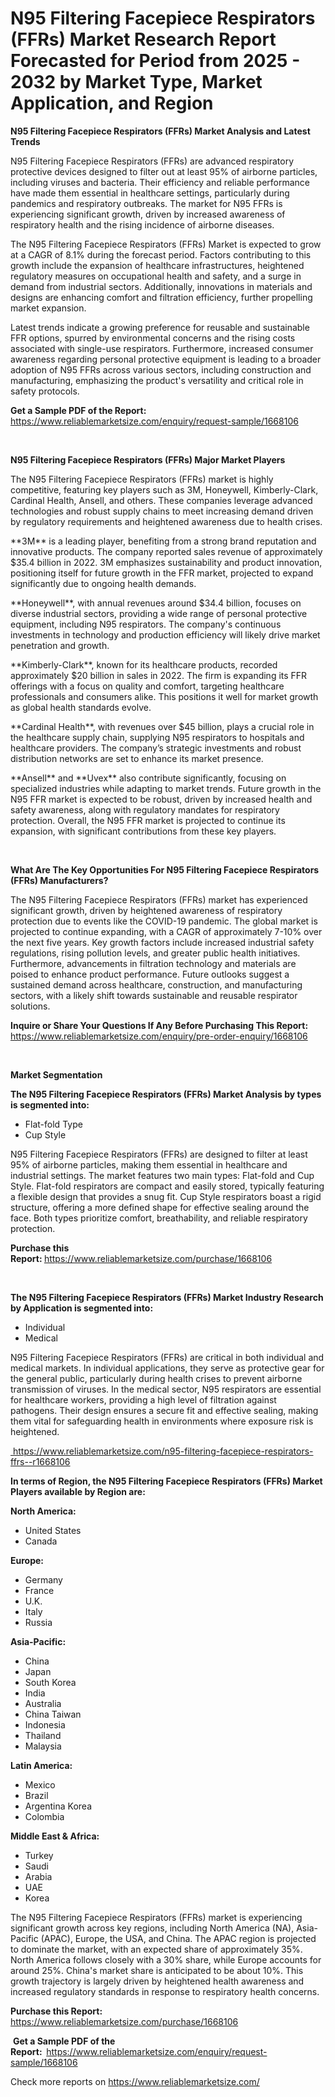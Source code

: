 <p><h1>N95 Filtering Facepiece Respirators (FFRs) Market Research Report Forecasted for Period from 2025 -  2032 by Market Type, Market Application, and Region</h1></p><p><strong>N95 Filtering Facepiece Respirators (FFRs) Market Analysis and Latest Trends</strong></p>
<p><p>N95 Filtering Facepiece Respirators (FFRs) are advanced respiratory protective devices designed to filter out at least 95% of airborne particles, including viruses and bacteria. Their efficiency and reliable performance have made them essential in healthcare settings, particularly during pandemics and respiratory outbreaks. The market for N95 FFRs is experiencing significant growth, driven by increased awareness of respiratory health and the rising incidence of airborne diseases.</p><p>The N95 Filtering Facepiece Respirators (FFRs) Market is expected to grow at a CAGR of 8.1% during the forecast period. Factors contributing to this growth include the expansion of healthcare infrastructures, heightened regulatory measures on occupational health and safety, and a surge in demand from industrial sectors. Additionally, innovations in materials and designs are enhancing comfort and filtration efficiency, further propelling market expansion.</p><p>Latest trends indicate a growing preference for reusable and sustainable FFR options, spurred by environmental concerns and the rising costs associated with single-use respirators. Furthermore, increased consumer awareness regarding personal protective equipment is leading to a broader adoption of N95 FFRs across various sectors, including construction and manufacturing, emphasizing the product's versatility and critical role in safety protocols.</p></p>
<p><strong>Get a Sample PDF of the Report:&nbsp;</strong> <a href="https://www.reliablemarketsize.com/enquiry/request-sample/1668106?utm_campaign=1879&utm_medium=2&utm_source=Github&utm_content=ia&utm_term=09022025&utm_id=n95-filtering-facepiece-respirators-ffrs">https://www.reliablemarketsize.com/enquiry/request-sample/1668106</a></p>
<p>&nbsp;</p>
<p><strong>N95 Filtering Facepiece Respirators (FFRs) Major Market Players</strong></p>
<p><p>The N95 Filtering Facepiece Respirators (FFRs) market is highly competitive, featuring key players such as 3M, Honeywell, Kimberly-Clark, Cardinal Health, Ansell, and others. These companies leverage advanced technologies and robust supply chains to meet increasing demand driven by regulatory requirements and heightened awareness due to health crises.</p><p>**3M** is a leading player, benefiting from a strong brand reputation and innovative products. The company reported sales revenue of approximately $35.4 billion in 2022. 3M emphasizes sustainability and product innovation, positioning itself for future growth in the FFR market, projected to expand significantly due to ongoing health demands.</p><p>**Honeywell**, with annual revenues around $34.4 billion, focuses on diverse industrial sectors, providing a wide range of personal protective equipment, including N95 respirators. The company's continuous investments in technology and production efficiency will likely drive market penetration and growth.</p><p>**Kimberly-Clark**, known for its healthcare products, recorded approximately $20 billion in sales in 2022. The firm is expanding its FFR offerings with a focus on quality and comfort, targeting healthcare professionals and consumers alike. This positions it well for market growth as global health standards evolve.</p><p>**Cardinal Health**, with revenues over $45 billion, plays a crucial role in the healthcare supply chain, supplying N95 respirators to hospitals and healthcare providers. The company’s strategic investments and robust distribution networks are set to enhance its market presence.</p><p>**Ansell** and **Uvex** also contribute significantly, focusing on specialized industries while adapting to market trends. Future growth in the N95 FFR market is expected to be robust, driven by increased health and safety awareness, along with regulatory mandates for respiratory protection. Overall, the N95 FFR market is projected to continue its expansion, with significant contributions from these key players.</p></p>
<p>&nbsp;</p>
<p><strong>What Are The Key Opportunities For N95 Filtering Facepiece Respirators (FFRs) Manufacturers?</strong></p>
<p><p>The N95 Filtering Facepiece Respirators (FFRs) market has experienced significant growth, driven by heightened awareness of respiratory protection due to events like the COVID-19 pandemic. The global market is projected to continue expanding, with a CAGR of approximately 7-10% over the next five years. Key growth factors include increased industrial safety regulations, rising pollution levels, and greater public health initiatives. Furthermore, advancements in filtration technology and materials are poised to enhance product performance. Future outlooks suggest a sustained demand across healthcare, construction, and manufacturing sectors, with a likely shift towards sustainable and reusable respirator solutions.</p></p>
<p><strong>Inquire or Share Your Questions If Any Before Purchasing This Report:</strong> <a href="https://www.reliablemarketsize.com/enquiry/pre-order-enquiry/1668106?utm_campaign=1879&utm_medium=2&utm_source=Github&utm_content=ia&utm_term=09022025&utm_id=n95-filtering-facepiece-respirators-ffrs">https://www.reliablemarketsize.com/enquiry/pre-order-enquiry/1668106</a></p>
<p>&nbsp;</p>
<p><strong>Market Segmentation</strong></p>
<p><strong>The N95 Filtering Facepiece Respirators (FFRs) Market Analysis by types is segmented into:</strong></p>
<p><ul><li>Flat-fold Type</li><li>Cup Style</li></ul></p>
<p><p>N95 Filtering Facepiece Respirators (FFRs) are designed to filter at least 95% of airborne particles, making them essential in healthcare and industrial settings. The market features two main types: Flat-fold and Cup Style. Flat-fold respirators are compact and easily stored, typically featuring a flexible design that provides a snug fit. Cup Style respirators boast a rigid structure, offering a more defined shape for effective sealing around the face. Both types prioritize comfort, breathability, and reliable respiratory protection.</p></p>
<p><strong>Purchase this Report:&nbsp;</strong><a href="https://www.reliablemarketsize.com/purchase/1668106?utm_campaign=1879&utm_medium=2&utm_source=Github&utm_content=ia&utm_term=09022025&utm_id=n95-filtering-facepiece-respirators-ffrs">https://www.reliablemarketsize.com/purchase/1668106</a></p>
<p>&nbsp;</p>
<p><strong>The N95 Filtering Facepiece Respirators (FFRs) Market Industry Research by Application is segmented into:</strong></p>
<p><ul><li>Individual</li><li>Medical</li></ul></p>
<p><p>N95 Filtering Facepiece Respirators (FFRs) are critical in both individual and medical markets. In individual applications, they serve as protective gear for the general public, particularly during health crises to prevent airborne transmission of viruses. In the medical sector, N95 respirators are essential for healthcare workers, providing a high level of filtration against pathogens. Their design ensures a secure fit and effective sealing, making them vital for safeguarding health in environments where exposure risk is heightened.</p></p>
<p><a href="https://www.reliablemarketsize.com/n95-filtering-facepiece-respirators-ffrs--r1668106?utm_campaign=1879&utm_medium=2&utm_source=Github&utm_content=ia&utm_term=09022025&utm_id=n95-filtering-facepiece-respirators-ffrs">&nbsp;https://www.reliablemarketsize.com/n95-filtering-facepiece-respirators-ffrs--r1668106</a></p>
<p><strong>In terms of Region, the N95 Filtering Facepiece Respirators (FFRs) Market Players available by Region are:</strong></p>
<p>
    <p> <strong> North America: </strong>
        <ul>
            <li>United States</li>
            <li>Canada</li>
        </ul>
        </p> 
    <p> <strong> Europe: </strong>
        <ul>
            <li>Germany</li>
            <li>France</li>
            <li>U.K.</li>
            <li>Italy</li>
            <li>Russia</li>
        </ul>
        </p> 
    <p> <strong> Asia-Pacific: </strong>
        <ul>
            <li>China</li>
            <li>Japan</li>
            <li>South Korea</li>
            <li>India</li>
            <li>Australia</li>
            <li>China Taiwan</li>
            <li>Indonesia</li>
            <li>Thailand</li>
            <li>Malaysia</li>
        </ul>
        </p> 
    <p> <strong> Latin America: </strong>
        <ul>
            <li>Mexico</li>
            <li>Brazil</li>
            <li>Argentina Korea</li>
            <li>Colombia</li>
        </ul>
        </p> 
    <p> <strong> Middle East & Africa: </strong>
        <ul>
            <li>Turkey</li>
            <li>Saudi</li>
            <li>Arabia</li>
            <li>UAE</li>
            <li>Korea</li>
        </ul>
    </p>
    </p>
<p><p>The N95 Filtering Facepiece Respirators (FFRs) market is experiencing significant growth across key regions, including North America (NA), Asia-Pacific (APAC), Europe, the USA, and China. The APAC region is projected to dominate the market, with an expected share of approximately 35%. North America follows closely with a 30% share, while Europe accounts for around 25%. China's market share is anticipated to be about 10%. This growth trajectory is largely driven by heightened health awareness and increased regulatory standards in response to respiratory health concerns.</p></p>
<p><strong>Purchase this Report: </strong><a href="https://www.reliablemarketsize.com/purchase/1668106?utm_campaign=1879&utm_medium=2&utm_source=Github&utm_content=ia&utm_term=09022025&utm_id=n95-filtering-facepiece-respirators-ffrs">https://www.reliablemarketsize.com/purchase/1668106</a></p>
<p>&nbsp;<strong>Get a Sample PDF of the Report:&nbsp;&nbsp;</strong><a href="https://www.reliablemarketsize.com/enquiry/request-sample/1668106?utm_campaign=1879&utm_medium=2&utm_source=Github&utm_content=ia&utm_term=09022025&utm_id=n95-filtering-facepiece-respirators-ffrs">https://www.reliablemarketsize.com/enquiry/request-sample/1668106</a></p>
<p><strong></strong></p>
<p>Check more reports on <a href="https://www.reliablemarketsize.com/?utm_campaign=1879&utm_medium=2&utm_source=Github&utm_content=ia&utm_term=09022025&utm_id=n95-filtering-facepiece-respirators-ffrs">https://www.reliablemarketsize.com/</a></p>